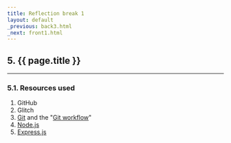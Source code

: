 ```yaml
---
title: Reflection break 1
layout: default
_previous: back3.html
_next: front1.html
---
```


## 5. {{ page.title }}

---

### 5.1. Resources used

1. GitHub
2. Glitch
3. [Git](https://git-scm.com/) and the "[Git workflow](https://guides.github.com/introduction/flow/)"
4. [Node.js](https://nodejs.org/en/)
5. [Express.js](http://expressjs.com/)
